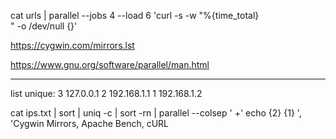 cat urls | parallel --jobs 4 --load 6 'curl -s -w "%{time_total}\
" -o /dev/null {}'

https://cygwin.com/mirrors.lst


https://www.gnu.org/software/parallel/man.html


------------------
list unique:
3 127.0.0.1
2 192.168.1.1
1 192.168.1.2 

cat ips.txt | sort | uniq -c | sort -rn | parallel --colsep ' +' echo {2} {1}
', 'Cygwin Mirrors, Apache Bench, cURL
